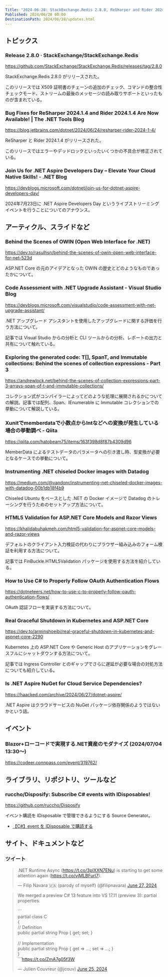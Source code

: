 ```yaml
---
Title: "2024-06-28: StackExchange.Redis 2.8.0, ReSharper and Rider 2024.1.4"
Published: 2024/06/28 00:00
DestinationPath: 2024/06/28/updates.html
---
```

<!--
# yyyy-MM-dd
## 主なトピックス
## ヘッドライン
## アーティクル、スライドなど
## ライブラリ、リポジトリ、ツールなど
## サイト、ドキュメントなど
### ツイート
## Deep Dive
-->

## トピックス

### Release 2.8.0 · StackExchange/StackExchange.Redis
https://github.com/StackExchange/StackExchange.Redis/releases/tag/2.8.0

StackExchange.Redis 2.8.0 がリリースされた。

このリリースでは X509 証明書のチェーンの追加のチェック、コマンドの整合性チェックモード、ストリームの最後のメッセージの読み取りサポートといったものが含まれている。

### Bug Fixes for ReSharper 2024.1.4 and Rider 2024.1.4 Are Now Available! | The .NET Tools Blog
https://blog.jetbrains.com/dotnet/2024/06/24/resharper-rider-2024-1-4/

ReSharper と Rider 2024.1.4 がリリースされた。

このリリースではエラーやデッドロックといったいくつかの不具合が修正されている。

### Join Us for .NET Aspire Developers Day – Elevate Your Cloud Native Skills! - .NET Blog
https://devblogs.microsoft.com/dotnet/join-us-for-dotnet-aspire-developers-day/

2024年7月23日に .NET Aspire Developers Day というライブストリーミングイベントを行うことについてのアナウンス。


## アーティクル、スライドなど
### Behind the Scenes of OWIN (Open Web Interface for .NET)
https://dev.to/rasulhsn/behind-the-scenes-of-owin-open-web-interface-for-net-523d

ASP.NET Core の元のアイデアとなった OWIN の歴史とどのようなものであったかについて。

### Code Assessment with .NET Upgrade Assistant - Visual Studio Blog
https://devblogs.microsoft.com/visualstudio/code-assessment-with-net-upgrade-assistant/

.NET アップグレード アシスタントを使用したアップグレードに関する評価を行う方法について。

記事では Visual Studio からの分析と CLI ツールからの分析、レポートの出力と共有について触れている。

### Exploring the generated code: T[], SpanT, and Immutable collections: Behind the scenes of collection expressions - Part 3
https://andrewlock.net/behind-the-scenes-of-collection-expressions-part-3-arrays-span-of-t-and-immutable-collections/

コレクション式がコンパイラーによってどのような処理に展開されるかについての解説。記事では配列、Span<T>、IEnumerable に Immutable コレクションでの挙動について解説している。

### Xunitでmemberdataで小数点からIntなどへの変換が発生している場合の挙動調べ - Qiita
https://qiita.com/hatobeam75/items/163f398d8f87b4309d96

MemberData によるテストデータのパラメータへの引き渡し時、型変換が必要となるケースでの挙動について。

### Instrumenting .NET chiseled Docker images with Datadog
https://medium.com/@vandonr/instrumenting-net-chiseled-docker-images-with-datadog-00b1db18f4b9

Chiseled Ubuntu をベースとした .NET の Docker イメージで Datadog のトレーシングを行うためのセットアップ方法について。

### HTML5 Validation for ASP.NET Core Models and Razor Views
https://khalidabuhakmeh.com/html5-validation-for-aspnet-core-models-and-razor-views

デフォルトのクライアント入力検証の代わりにブラウザー組み込みのフォーム検証を利用する方法について。

記事では FinBuckle.HTML5Validation パッケージを使用する方法を紹介している。

### How to Use C# to Properly Follow OAuth Authentication Flows
https://dotneteers.net/how-to-use-c-to-properly-follow-oauth-authentication-flows/

OAuth 認証フローを実装する方法について。

### Real Graceful Shutdown in Kubernetes and ASP.NET Core
https://dev.to/arminshoeibi/real-graceful-shutdown-in-kubernetes-and-aspnet-core-2290

Kubernetes 上の ASP.NET Core や Generic Host のアプリケーションをグレースフルにシャットダウンする方法について。

記事では Ingress Controller とのギャップでさらに遅延が必要な場合の対処方法についても紹介している。

### Is .NET Aspire NuGet for Cloud Service Dependencies?
https://haacked.com/archive/2024/06/27/dotnet-aspire/

.NET Aspire はクラウドサービスの NuGet パッケージ依存関係のようではないかという話。

## イベント
### Blazor+ローコードで実現する.NET資産のモダナイズ (2024/07/04 13:30〜)
https://codeer.connpass.com/event/319762/

## ライブラリ、リポジトリ、ツールなど

### ruccho/Disposify: Subscribe C# events with IDisposables!
https://github.com/ruccho/Disposify

イベント購読を IDisposable で管理できるようにする Source Generator。

- [【C#】event を IDisposable で購読する](https://zenn.dev/ruccho/articles/dc6f82771cf650)

## サイト、ドキュメントなど
### ツイート
<!-- https://x.com/filipnavara/status/1806291214884303064?s=12 -->
<blockquote class="twitter-tweet"><p lang="en" dir="ltr">.NET Runtime Async (<a href="https://t.co/3pIXXN7ENu">https://t.co/3pIXXN7ENu</a>) is starting to get some attention again (<a href="https://t.co/vjMLBFurl7">https://t.co/vjMLBFurl7</a>).</p>&mdash; Filip Navara 🇺🇦 (parody of myself) (@filipnavara) <a href="https://twitter.com/filipnavara/status/1806291214884303064?ref_src=twsrc%5Etfw">June 27, 2024</a></blockquote>
<script async src="https://platform.twitter.com/widgets.js" charset="utf-8"></script>



<!-- https://x.com/jcouv/status/1805629757436084669?s=12 -->
<blockquote class="twitter-tweet"><p lang="en" dir="ltr">We merged a preview C# 13 feature into VS 17.11 (preview 3): partial properties.<br><br>```<br>partial class C<br>{<br>    // Definition<br>    public partial string Prop { get; set; }<br><br>    // Implementation<br>    public partial string Prop { get =&gt; ...; set =&gt; ...; }<br>}<br>```<a href="https://t.co/ZmA7g05f3W">https://t.co/ZmA7g05f3W</a></p>&mdash; Julien Couvreur (@jcouv) <a href="https://twitter.com/jcouv/status/1805629757436084669?ref_src=twsrc%5Etfw">June 25, 2024</a></blockquote>
<script async src="https://platform.twitter.com/widgets.js" charset="utf-8"></script>
